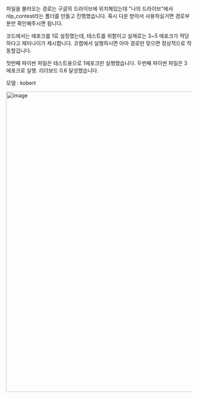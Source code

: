 
파일을 불러오는 경로는 구글의 드라이브에 위치해있는데 "나의 드라이브"에서 nlp_contest라는 폴더를 만들고 진행했습니다. 
혹시 다운 받아서 사용하실거면 경로부분만 확인해주시면 됩니다. 

코드에서는 에포크를 1로 설정했는데, 테스트를 위함이고 실제로는 3~5 에포크가 적당하다고 제미나이가 제시합니다.
코랩에서 실행하시면 아마 경로만 맞으면 정상적으로 작동할겁니다.

첫번째 파이썬 파일은 테스트용으로 1에포크만 실행했습니다. 
두번째 파이썬 파일은 3에포크로 실행. 리더보드 0.6 달성했습니다.

모델 : kobert

<img width="1444" height="816" alt="image" src="https://github.com/user-attachments/assets/5c379d2f-a6f5-4f30-9f75-f9ab6d86ab3c" />
